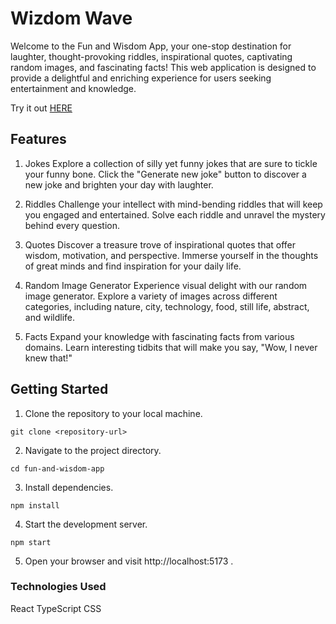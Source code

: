 # Wizdom Wave

Welcome to the Fun and Wisdom App, your one-stop destination for laughter, thought-provoking riddles, inspirational quotes, captivating random images, and fascinating facts! This web application is designed to provide a delightful and enriching experience for users seeking entertainment and knowledge.

Try it out [HERE]()

## Features

1. Jokes
   Explore a collection of silly yet funny jokes that are sure to tickle your funny bone. Click the "Generate new joke" button to discover a new joke and brighten your day with laughter.

2. Riddles
   Challenge your intellect with mind-bending riddles that will keep you engaged and entertained. Solve each riddle and unravel the mystery behind every question.

3. Quotes
   Discover a treasure trove of inspirational quotes that offer wisdom, motivation, and perspective. Immerse yourself in the thoughts of great minds and find inspiration for your daily life.

4. Random Image Generator
   Experience visual delight with our random image generator. Explore a variety of images across different categories, including nature, city, technology, food, still life, abstract, and wildlife.

5. Facts
   Expand your knowledge with fascinating facts from various domains. Learn interesting tidbits that will make you say, "Wow, I never knew that!"

## Getting Started

1. Clone the repository to your local machine.

```
git clone <repository-url>
```

2. Navigate to the project directory.

```
cd fun-and-wisdom-app
```

3. Install dependencies.

```
npm install
```

4. Start the development server.

```
npm start

```

5. Open your browser and visit http://localhost:5173 .

### Technologies Used

React
TypeScript
CSS
